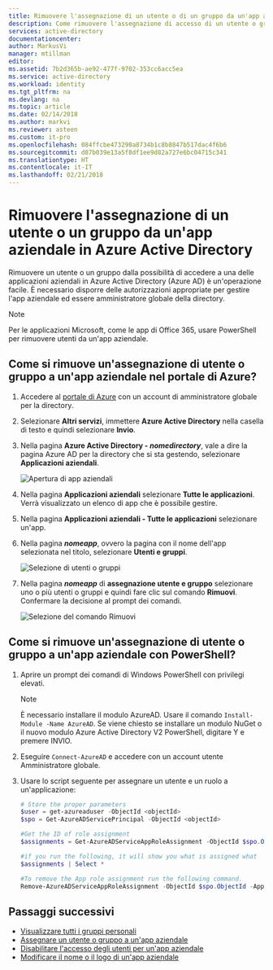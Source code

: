 ```yaml
---
title: Rimuovere l'assegnazione di un utente o di un gruppo da un'app aziendale in Azure Active Directory | Microsoft Docs
description: Come rimuovere l'assegnazione di accesso di un utente o gruppo da un'app aziendale in anteprima di Azure Active Directory
services: active-directory
documentationcenter: 
author: MarkusVi
manager: mtillman
editor: 
ms.assetid: 7b2d365b-ae92-477f-9702-353cc6acc5ea
ms.service: active-directory
ms.workload: identity
ms.tgt_pltfrm: na
ms.devlang: na
ms.topic: article
ms.date: 02/14/2018
ms.author: markvi
ms.reviewer: asteen
ms.custom: it-pro
ms.openlocfilehash: 084ffcbe473290a8734b1c8b8847b517dac4f6b6
ms.sourcegitcommit: d87b039e13a5f8df1ee9d82a727e6bc04715c341
ms.translationtype: HT
ms.contentlocale: it-IT
ms.lasthandoff: 02/21/2018
---
```

# <a name="remove-a-user-or-group-assignment-from-an-enterprise-app-in-azure-active-directory"></a>Rimuovere l'assegnazione di un utente o un gruppo da un'app aziendale in Azure Active Directory
Rimuovere un utente o un gruppo dalla possibilità di accedere a una delle applicazioni aziendali in Azure Active Directory (Azure AD) è un'operazione facile. È necessario disporre delle autorizzazioni appropriate per gestire l'app aziendale ed essere amministratore globale della directory.

> [!NOTE]
> Per le applicazioni Microsoft, come le app di Office 365, usare PowerShell per rimuovere utenti da un'app aziendale.

## <a name="how-do-i-remove-a-user-or-group-assignment-to-an-enterprise-app-in-the-azure-portal"></a>Come si rimuove un'assegnazione di utente o gruppo a un'app aziendale nel portale di Azure?
1. Accedere al [portale di Azure](https://portal.azure.com) con un account di amministratore globale per la directory.
2. Selezionare **Altri servizi**, immettere **Azure Active Directory** nella casella di testo e quindi selezionare **Invio**.
3. Nella pagina **Azure Active Directory - *nomedirectory***, vale a dire la pagina Azure AD per la directory che si sta gestendo, selezionare **Applicazioni aziendali**.

    ![Apertura di app aziendali](./media/active-directory-coreapps-remove-assignment-user-azure-portal/open-enterprise-apps.png)
4. Nella pagina **Applicazioni aziendali** selezionare **Tutte le applicazioni**. Verrà visualizzato un elenco di app che è possibile gestire.
5. Nella pagina **Applicazioni aziendali - Tutte le applicazioni** selezionare un'app.
6. Nella pagina ***nomeapp***, ovvero la pagina con il nome dell'app selezionata nel titolo, selezionare **Utenti e gruppi**.

    ![Selezione di utenti o gruppi](./media/active-directory-coreapps-remove-assignment-user-azure-portal/remove-app-users.png)
7. Nella pagina ***nomeapp*** di **assegnazione utente e gruppo** selezionare uno o più utenti o gruppi e quindi fare clic sul comando **Rimuovi**. Confermare la decisione al prompt dei comandi.

    ![Selezione del comando Rimuovi](./media/active-directory-coreapps-remove-assignment-user-azure-portal/remove-users.png)

## <a name="how-do-i-remove-a-user-or-group-assignment-to-an-enterprise-app-using-powershell"></a>Come si rimuove un'assegnazione di utente o gruppo a un'app aziendale con PowerShell?
1. Aprire un prompt dei comandi di Windows PowerShell con privilegi elevati.

    >[!NOTE] 
    > È necessario installare il modulo AzureAD. Usare il comando `Install-Module -Name AzureAD`. Se viene chiesto se installare un modulo NuGet o il nuovo modulo Azure Active Directory V2 PowerShell, digitare Y e premere INVIO.

2. Eseguire `Connect-AzureAD` e accedere con un account utente Amministratore globale.
3. Usare lo script seguente per assegnare un utente e un ruolo a un'applicazione:

    ```powershell
    # Store the proper parameters
    $user = get-azureaduser -ObjectId <objectId>
    $spo = Get-AzureADServicePrincipal -ObjectId <objectId>

    #Get the ID of role assignment 
    $assignments = Get-AzureADServiceAppRoleAssignment -ObjectId $spo.ObjectId | Where {$_.PrincipalDisplayName -eq $user.DisplayName}

    #if you run the following, it will show you what is assigned what
    $assignments | Select *

    #To remove the App role assignment run the following command.
    Remove-AzureADServiceAppRoleAssignment -ObjectId $spo.ObjectId -AppRoleAssignmentId $assignments[assignment #].ObjectId
    ``` 
## <a name="next-steps"></a>Passaggi successivi

- [Visualizzare tutti i gruppi personali](active-directory-groups-view-azure-portal.md)
- [Assegnare un utente o gruppo a un'app aziendale](active-directory-coreapps-assign-user-azure-portal.md)
- [Disabilitare l'accesso degli utenti per un'app aziendale](active-directory-coreapps-disable-app-azure-portal.md)
- [Modificare il nome o il logo di un'app aziendale](active-directory-coreapps-change-app-logo-user-azure-portal.md)
